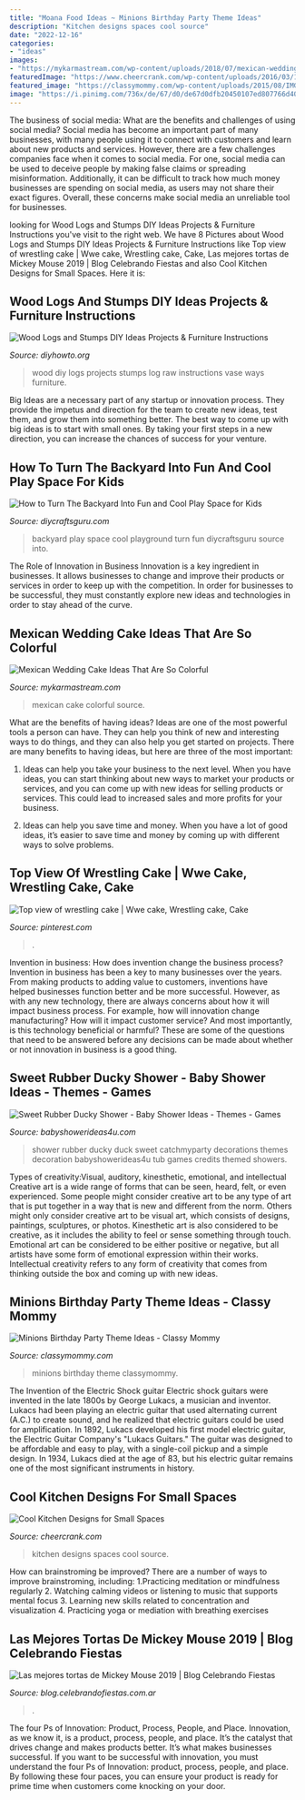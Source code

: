 ```yaml
---
title: "Moana Food Ideas ~ Minions Birthday Party Theme Ideas"
description: "Kitchen designs spaces cool source"
date: "2022-12-16"
categories:
- "ideas"
images:
- "https://mykarmastream.com/wp-content/uploads/2018/07/mexican-wedding-cake-11-.jpg"
featuredImage: "https://www.cheercrank.com/wp-content/uploads/2016/03/12-u-shaped-kitchen.jpg"
featured_image: "https://classymommy.com/wp-content/uploads/2015/08/IMG_0338.jpg"
image: "https://i.pinimg.com/736x/de/67/d0/de67d0dfb20450107ed807766d403d06--wrestling-cake-ring-cake.jpg"
---
```



The business of social media: What are the benefits and challenges of using social media?
Social media has become an important part of many businesses, with many people using it to connect with customers and learn about new products and services. However, there are a few challenges companies face when it comes to social media. For one, social media can be used to deceive people by making false claims or spreading misinformation. Additionally, it can be difficult to track how much money businesses are spending on social media, as users may not share their exact figures. Overall, these concerns make social media an unreliable tool for businesses.

	

		
looking for Wood Logs and Stumps DIY Ideas Projects &amp; Furniture Instructions you've visit to the right web. We have 8 Pictures about Wood Logs and Stumps DIY Ideas Projects &amp; Furniture Instructions like Top view of wrestling cake | Wwe cake, Wrestling cake, Cake, Las mejores tortas de Mickey Mouse 2019 | Blog Celebrando Fiestas and also Cool Kitchen Designs for Small Spaces. Here it is:
		
    
## Wood Logs And Stumps DIY Ideas Projects &amp; Furniture Instructions

<img loading=lazy src="http://www.diyhowto.org/wp-content/uploads/2019/04/20-Ways-to-Use-Raw-Wood-Logs-and-Stumps-11.jpg" onerror="this.onerror=null;this.src='https://tse1.mm.bing.net/th?id=OIP.zAq6iVZTzV8XjAWt07_CfwHaPl&amp;pid=15.1';" alt="Wood Logs and Stumps DIY Ideas Projects &amp; Furniture Instructions">

_Source: diyhowto.org_

>wood diy logs projects stumps log raw instructions vase ways furniture. 

	

Big Ideas are a necessary part of any startup or innovation process. They provide the impetus and direction for the team to create new ideas, test them, and grow them into something better. The best way to come up with big ideas is to start with small ones. By taking your first steps in a new direction, you can increase the chances of success for your venture.

    
## How To Turn The Backyard Into Fun And Cool Play Space For Kids

<img loading=lazy src="https://www.diycraftsguru.com/wp-content/uploads/2016/04/05-kids-backyard-playground.jpg" onerror="this.onerror=null;this.src='https://tse3.mm.bing.net/th?id=OIP.4mVrmaXq3uZSdz-94DEJ5QHaJ4&amp;pid=15.1';" alt="How to Turn The Backyard Into Fun and Cool Play Space for Kids">

_Source: diycraftsguru.com_

>backyard play space cool playground turn fun diycraftsguru source into. 

	

The Role of Innovation in Business
Innovation is a key ingredient in businesses. It allows businesses to change and improve their products or services in order to keep up with the competition. In order for businesses to be successful, they must constantly explore new ideas and technologies in order to stay ahead of the curve.

    
## Mexican Wedding Cake Ideas That Are So Colorful

<img loading=lazy src="https://mykarmastream.com/wp-content/uploads/2018/07/mexican-wedding-cake-11-.jpg" onerror="this.onerror=null;this.src='https://tse4.mm.bing.net/th?id=OIP.M3el05Atzvm4GrmCENy6nQHaLH&amp;pid=15.1';" alt="Mexican Wedding Cake Ideas That Are So Colorful">

_Source: mykarmastream.com_

>mexican cake colorful source. 

	

What are the benefits of having ideas?
Ideas are one of the most powerful tools a person can have. They can help you think of new and interesting ways to do things, and they can also help you get started on projects. There are many benefits to having ideas, but here are three of the most important: 
1. Ideas can help you take your business to the next level. When you have ideas, you can start thinking about new ways to market your products or services, and you can come up with new ideas for selling products or services. This could lead to increased sales and more profits for your business. 

2. Ideas can help you save time and money. When you have a lot of good ideas, it’s easier to save time and money by coming up with different ways to solve problems.

    
## Top View Of Wrestling Cake | Wwe Cake, Wrestling Cake, Cake

<img loading=lazy src="https://i.pinimg.com/736x/de/67/d0/de67d0dfb20450107ed807766d403d06--wrestling-cake-ring-cake.jpg" onerror="this.onerror=null;this.src='https://tse2.mm.bing.net/th?id=OIP.b5GcOgxoIBl_ifUacPuFbQHaJ3&amp;pid=15.1';" alt="Top view of wrestling cake | Wwe cake, Wrestling cake, Cake">

_Source: pinterest.com_

>. 

	

Invention in business: How does invention change the business process?
Invention in business has been a key to many businesses over the years. From making products to adding value to customers, inventions have helped businesses function better and be more successful. However, as with any new technology, there are always concerns about how it will impact business process. For example, how will innovation change manufacturing? How will it impact customer service? And most importantly, is this technology beneficial or harmful? These are some of the questions that need to be answered before any decisions can be made about whether or not innovation in business is a good thing.

    
## Sweet Rubber Ducky Shower - Baby Shower Ideas - Themes - Games

<img loading=lazy src="https://babyshowerideas4u.com/wp-content/uploads/2016/07/Sweet-Rubber-Ducky-Shower-Tub.jpg" onerror="this.onerror=null;this.src='https://tse4.mm.bing.net/th?id=OIP.pm4nMBrk3ct2QcW6W0OtoAHaLG&amp;pid=15.1';" alt="Sweet Rubber Ducky Shower - Baby Shower Ideas - Themes - Games">

_Source: babyshowerideas4u.com_

>shower rubber ducky duck sweet catchmyparty decorations themes decoration babyshowerideas4u tub games credits themed showers. 

	

Types of creativity:Visual, auditory, kinesthetic, emotional, and intellectual
Creative art is a wide range of forms that can be seen, heard, felt, or even experienced. Some people might consider creative art to be any type of art that is put together in a way that is new and different from the norm. Others might only consider creative art to be visual art, which consists of designs, paintings, sculptures, or photos. Kinesthetic art is also considered to be creative, as it includes the ability to feel or sense something through touch. Emotional art can be considered to be either positive or negative, but all artists have some form of emotional expression within their works. Intellectual creativity refers to any form of creativity that comes from thinking outside the box and coming up with new ideas.

    
## Minions Birthday Party Theme Ideas - Classy Mommy

<img loading=lazy src="https://classymommy.com/wp-content/uploads/2015/08/IMG_0338.jpg" onerror="this.onerror=null;this.src='https://tse3.mm.bing.net/th?id=OIP.h1rVCe32MWrHIlG6QhjfZgHaFj&amp;pid=15.1';" alt="Minions Birthday Party Theme Ideas - Classy Mommy">

_Source: classymommy.com_

>minions birthday theme classymommy. 

	

The Invention of the Electric Shock guitar
Electric shock guitars were invented in the late 1800s by George Lukacs, a musician and inventor. Lukacs had been playing an electric guitar that used alternating current (A.C.) to create sound, and he realized that electric guitars could be used for amplification. In 1892, Lukacs developed his first model electric guitar, the Electric Guitar Company's "Lukacs Guitars." The guitar was designed to be affordable and easy to play, with a single-coil pickup and a simple design. In 1934, Lukacs died at the age of 83, but his electric guitar remains one of the most significant instruments in history.

    
## Cool Kitchen Designs For Small Spaces

<img loading=lazy src="https://www.cheercrank.com/wp-content/uploads/2016/03/12-u-shaped-kitchen.jpg" onerror="this.onerror=null;this.src='https://tse3.mm.bing.net/th?id=OIP.SZHoD1sxvDYgHenf7VUO3QHaJ4&amp;pid=15.1';" alt="Cool Kitchen Designs for Small Spaces">

_Source: cheercrank.com_

>kitchen designs spaces cool source. 

	

How can brainstroming be improved?
There are a number of ways to improve brainstroming, including: 
1.Practicing meditation or mindfulness regularly 
2. Watching calming videos or listening to music that supports mental focus 
3. Learning new skills related to concentration and visualization 
4. Practicing yoga or mediation with breathing exercises 

    
## Las Mejores Tortas De Mickey Mouse 2019 | Blog Celebrando Fiestas

<img loading=lazy src="https://blog.celebrandofiestas.com.ar/wp-content/uploads/2019/09/mejores_tortas_mickey_mouse_2019_fiestas_birthday.jpg" onerror="this.onerror=null;this.src='https://tse1.mm.bing.net/th?id=OIP.rGIWWBqKmISRYOZ3F0e3HwHaKM&amp;pid=15.1';" alt="Las mejores tortas de Mickey Mouse 2019 | Blog Celebrando Fiestas">

_Source: blog.celebrandofiestas.com.ar_

>. 

	

The four Ps of Innovation: Product, Process, People, and Place.
Innovation, as we know it, is a product, process, people, and place. It’s the catalyst that drives change and makes products better. It’s what makes businesses successful.
If you want to be successful with innovation, you must understand the four Ps of Innovation: product, process, people, and place. By following these four paces, you can ensure your product is ready for prime time when customers come knocking on your door.

